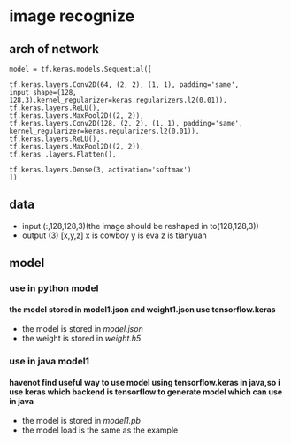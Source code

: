 # image recognize
## arch of network
    model = tf.keras.models.Sequential([

    tf.keras.layers.Conv2D(64, (2, 2), (1, 1), padding='same', input_shape=(128, 128,3),kernel_regularizer=keras.regularizers.l2(0.01)),
    tf.keras.layers.ReLU(),
    tf.keras.layers.MaxPool2D((2, 2)),
    tf.keras.layers.Conv2D(128, (2, 2), (1, 1), padding='same', kernel_regularizer=keras.regularizers.l2(0.01)),
    tf.keras.layers.ReLU(),
    tf.keras.layers.MaxPool2D((2, 2)),
    tf.keras .layers.Flatten(),

    tf.keras.layers.Dense(3, activation='softmax')
    ])
## data
* input (:,128,128,3)(the image should be reshaped in to(128,128,3))
* output (3) [x,y,z] x is cowboy y is eva z is tianyuan
## model
### use in python model
#### the model stored in model1.json and weight1.json use tensorflow.keras
* the model is stored in *model.json* 
* the weight is stored in *weight.h5*
### use in java model1
#### havenot find useful way to use model using tensorflow.keras in java,so i use keras which backend is tensorflow to generate model which can use in java 
* the model is stored in *model1.pb*
* the model load is the same as the example 
